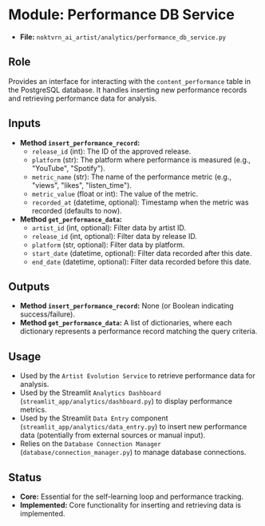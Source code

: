 # Module: Performance DB Service

*   **File:** `noktvrn_ai_artist/analytics/performance_db_service.py`

## Role

Provides an interface for interacting with the `content_performance` table in the PostgreSQL database. It handles inserting new performance records and retrieving performance data for analysis.

## Inputs

*   **Method `insert_performance_record`:**
    *   `release_id` (int): The ID of the approved release.
    *   `platform` (str): The platform where performance is measured (e.g., "YouTube", "Spotify").
    *   `metric_name` (str): The name of the performance metric (e.g., "views", "likes", "listen_time").
    *   `metric_value` (float or int): The value of the metric.
    *   `recorded_at` (datetime, optional): Timestamp when the metric was recorded (defaults to now).
*   **Method `get_performance_data`:**
    *   `artist_id` (int, optional): Filter data by artist ID.
    *   `release_id` (int, optional): Filter data by release ID.
    *   `platform` (str, optional): Filter data by platform.
    *   `start_date` (datetime, optional): Filter data recorded after this date.
    *   `end_date` (datetime, optional): Filter data recorded before this date.

## Outputs

*   **Method `insert_performance_record`:** None (or Boolean indicating success/failure).
*   **Method `get_performance_data`:** A list of dictionaries, where each dictionary represents a performance record matching the query criteria.

## Usage

*   Used by the `Artist Evolution Service` to retrieve performance data for analysis.
*   Used by the Streamlit `Analytics Dashboard` (`streamlit_app/analytics/dashboard.py`) to display performance metrics.
*   Used by the Streamlit `Data Entry` component (`streamlit_app/analytics/data_entry.py`) to insert new performance data (potentially from external sources or manual input).
*   Relies on the `Database Connection Manager` (`database/connection_manager.py`) to manage database connections.

## Status

*   **Core:** Essential for the self-learning loop and performance tracking.
*   **Implemented:** Core functionality for inserting and retrieving data is implemented.
